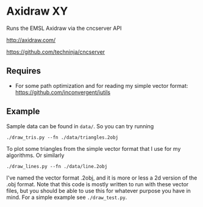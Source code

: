 # Axidraw XY

Runs the EMSL Axidraw via the cncserver API

http://axidraw.com/

https://github.com/techninja/cncserver

## Requires

 - For some path optimization and for reading my simple vector format:
   https://github.com/inconvergent/iutils

## Example

Sample data can be found in `data/`. So you can try running

    ./draw_tris.py --fn ./data/triangles.2obj

To plot some triangles from the simple vector format that I use for my
algorithms. Or similarly

    ./draw_lines.py --fn ./data/line.2obj

I've named the vector format .2obj, and it is more or less a 2d version of the
.obj format. Note that this code is mostly written to run with these vector
files, but you should be able to use this for whatever purpose you have in
mind. For a simple example see `./draw_test.py`.


